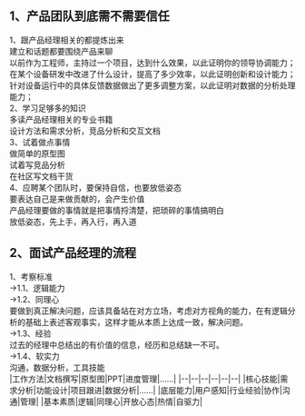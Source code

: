 ## 1、产品团队到底需不需要信任
1、跟产品经理相关的都提炼出来<br/>
建立和话题都要围绕产品来聊<br/>
以前作为工程师，主持过一个项目，达到什么效果，以此证明你的领导协调能力；<br/>
在某个设备研发中改进了什么设计，提高了多少效率，以此证明创新和设计能力；<br/>
针对设备运行中的具体反馈数据做出了更多调整方案，以此证明对数据的分析处理能力；<br/>
2、学习足够多的知识<br/>
多读产品经理相关的专业书籍<br/>
设计方法和需求分析，竞品分析和交互文档<br/>
3、试着做点事情<br/>
做简单的原型图<br/>
试着写竞品分析<br/>
在社区写文档干货<br/>
4、应聘某个团队时，要保持自信，也要放低姿态<br/>
要表达自己是来做贡献的，会产生价值<br/>
产品经理要做的事情就是把事情捋清楚，把琐碎的事情搞明白<br/>
放低姿态，先上手，再入行，再入道<br/>

## 2、面试产品经理的流程
1、考察标准<br/>
->1.1、逻辑能力<br/>
->1.2、同理心<br/>
要做到真正解决问题，应该具备站在对方立场，考虑对方视角的能力，在有逻辑分析的基础上表述客观事实，这样才能从本质上达成一致，解决问题。<br/>
->1.3、经验<br/>
过去的经理中总结出的有价值的信息，经历和总结缺一不可。<br/>
->1.4、软实力<br/>
沟通，数据分析，工具技能<br/>
|工作方法|文档撰写|原型图|PPT|进度管理|......|
|--|--|--|--|--|--|
|核心技能|需求分析|功能设计|项目跟进|数据分析|......|
|底层能力|用户感知|行业经验|协作|沟通|管理|
|基本素质|逻辑|同理心|开放心态|热情|自驱力|


